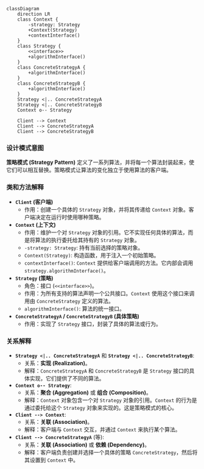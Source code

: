 ```mermaid
classDiagram
    direction LR
    class Context {
        -strategy: Strategy
        +Context(Strategy)
        +contextInterface()
    }
    class Strategy {
        <<interface>>
        +algorithmInterface()
    }
    class ConcreteStrategyA {
        +algorithmInterface()
    }
    class ConcreteStrategyB {
        +algorithmInterface()
    }
    Strategy <|.. ConcreteStrategyA
    Strategy <|.. ConcreteStrategyB
    Context o-- Strategy

    Client --> Context
    Client --> ConcreteStrategyA
    Client --> ConcreteStrategyB
```

### 设计模式意图

**策略模式 (Strategy Pattern)** 定义了一系列算法，并将每一个算法封装起来，使它们可以相互替换。策略模式让算法的变化独立于使用算法的客户端。

### 类和方法解释

*   **`Client` (客户端)**
    *   作用：创建一个具体的 `Strategy` 对象，并将其传递给 `Context` 对象。客户端决定在运行时使用哪种策略。
*   **`Context` (上下文)**
    *   作用：维护一个对 `Strategy` 对象的引用。它不实现任何具体的算法，而是将算法的执行委托给其持有的 `Strategy` 对象。
    *   `-strategy: Strategy`: 持有当前选择的策略对象。
    *   `Context(Strategy)`: 构造函数，用于注入一个初始策略。
    *   `contextInterface()`: `Context` 提供给客户端调用的方法。它内部会调用 `strategy.algorithmInterface()`。
*   **`Strategy` (策略)**
    *   角色：接口 (`<<interface>>`)。
    *   作用：为所有支持的算法声明一个公共接口。`Context` 使用这个接口来调用由 `ConcreteStrategy` 定义的算法。
    *   `algorithmInterface()`: 算法的统一接口。
*   **`ConcreteStrategyA` / `ConcreteStrategyB` (具体策略)**
    *   作用：实现了 `Strategy` 接口，封装了具体的算法或行为。

### 关系解释

*   **`Strategy <|.. ConcreteStrategyA`** 和 **`Strategy <|.. ConcreteStrategyB`**:
    *   关系：**实现 (Realization)**。
    *   解释：`ConcreteStrategyA` 和 `ConcreteStrategyB` 是 `Strategy` 接口的具体实现，它们提供了不同的算法。
*   **`Context o-- Strategy`**:
    *   关系：**聚合 (Aggregation)** 或 **组合 (Composition)**。
    *   解释：`Context` 对象包含一个对 `Strategy` 对象的引用。`Context` 的行为是通过委托给这个 `Strategy` 对象来实现的。这是策略模式的核心。
*   **`Client --> Context`**:
    *   关系：**关联 (Association)**。
    *   解释：客户端与 `Context` 交互，并通过 `Context` 来执行某个算法。
*   **`Client --> ConcreteStrategyA`** (等):
    *   关系：**关联 (Association)** 或 **依赖 (Dependency)**。
    *   解释：客户端负责创建并选择一个具体的策略 `ConcreteStrategy`，然后将其设置到 `Context` 中。